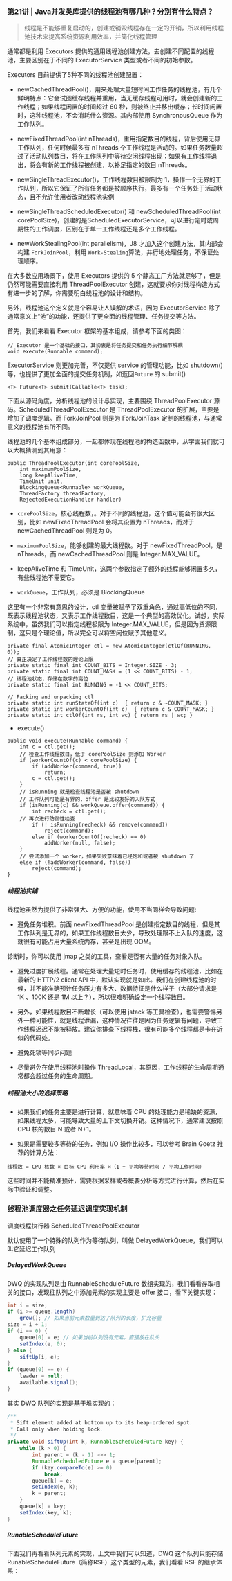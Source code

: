 ### 第21讲 | Java并发类库提供的线程池有哪几种？分别有什么特点？

> 线程是不能够重复启动的，创建或销毁线程存在一定的开销，所以利用线程池技术来提高系统资源利用效率，并简化线程管理

通常都是利用 Executors 提供的通用线程池创建方法，去创建不同配置的线程池，主要区别在于不同的 ExecutorService 类型或者不同的初始参数。

Executors 目前提供了5种不同的线程池创建配置：
- newCachedThreadPool()，用来处理大量短时间工作任务的线程池，有几个鲜明特点：它会试图缓存线程并重用，当无缓存线程可用时，就会创建新的工作线程；如果线程闲置的时间超过 60 秒，则被终止并移出缓存；长时间闲置时，这种线程池，不会消耗什么资源。其内部使用 SynchronousQueue 作为工作队列。

- newFixedThreadPool(int nThreads)，重用指定数目的线程，背后使用无界工作队列，任何时候最多有 nThreads 个工作线程是活动的。如果任务数量超过了活动队列数目，将在工作队列中等待空闲线程出现；如果有工作线程退出，将会有新的工作线程被创建，以补足指定的数目 nThreads。

- newSingleThreadExecutor()，工作线程数目被限制为 1，操作一个无界的工作队列，所以它保证了所有任务都是被顺序执行，最多有一个任务处于活动状态，且不允许使用者改动线程池实例

- newSingleThreadScheduledExecutor() 和 newScheduledThreadPool(int corePoolSize)，创建的是ScheduledExecutorService，可以进行定时或周期性的工作调度，区别在于单一工作线程还是多个工作线程。

- newWorkStealingPool(int parallelism)，J8 才加入这个创建方法，其内部会构建 `ForkJoinPool`，利用 `Work-Stealing`算法，并行地处理任务，不保证处理顺序。


在大多数应用场景下，使用 Executors 提供的 5 个静态工厂方法就足够了，但是仍然可能需要直接利用 ThreadPoolExecutor 创建，这就要求你对线程构造方式有进一步的了解，你需要明白线程池的设计和结构。

另外，线程池这个定义就是个容易让人误解的术语，因为 ExecutorService 除了通常意义上“池”的功能，还提供了更全面的线程管理、任务提交等方法。


首先，我们来看看 Executor 框架的基本组成，请参考下面的类图：

```
// Executor 是一个基础的接口，其初衷是将任务提交和任务执行细节解耦
void execute(Runnable command);
```

ExecutorService 则更加完善，不仅提供 service 的管理功能，比如 shutdown()等，也提供了更加全面的提交任务机制，如返回`Future` 的 submit()

```
<T> Future<T> submit(Callable<T> task);
```

下面从源码角度，分析线程池的设计与实现，主要围绕 ThreadPoolExecutor 源码。ScheduledThreadPoolExecutor 是 ThreadPoolExecutor 的扩展，主要是增加了调度逻辑。而 ForkJoinPool 则是为 ForkJoinTask 定制的线程池，与通常意义的线程池有所不同。


线程池的几个基本组成部分，一起都体现在线程池的构造函数中，从字面我们就可以大概猜测到其用意：
```
public ThreadPoolExecutor(int corePoolSize,
    int maximumPoolSize,
    long keepAliveTime,
    TimeUnit unit,
    BlockingQueue<Runnable> workQueue,
    ThreadFactory threadFactory,
    RejectedExecutionHandler handler)
```

- `corePoolSize`，核心线程数，。对于不同的线程池，这个值可能会有很大区别，比如 newFixedThreadPool 会将其设置为 nThreads，而对于 newCachedThreadPool 则是为 0。

- `maximumPoolSize`，能够创建的最大线程数。对于 newFixedThreadPool，是 nThreads，而 newCachedThreadPool 则是 Integer.MAX_VALUE。

- keepAliveTime 和 TimeUnit，这两个参数指定了额外的线程能够闲置多久，有些线程池不需要它。

- `workQueue`，工作队列，必须是 BlockingQueue

这里有一个非常有意思的设计，ctl 变量被赋予了双重角色，通过高低位的不同，既表示线程池状态，又表示工作线程数目，这是一个典型的高效优化。试想，实际系统中，虽然我们可以指定线程极限为 Integer.MAX_VALUE，但是因为资源限制，这只是个理论值，所以完全可以将空闲位赋予其他意义。

```
private final AtomicInteger ctl = new AtomicInteger(ctlOf(RUNNING, 0));
// 真正决定了工作线程数的理论上限 
private static final int COUNT_BITS = Integer.SIZE - 3;
private static final int COUNT_MASK = (1 << COUNT_BITS) - 1;
// 线程池状态，存储在数字的高位
private static final int RUNNING = -1 << COUNT_BITS;

// Packing and unpacking ctl
private static int runStateOf(int c)  { return c & ~COUNT_MASK; }
private static int workerCountOf(int c)  { return c & COUNT_MASK; }
private static int ctlOf(int rs, int wc) { return rs | wc; }
```

- execute()
```
public void execute(Runnable command) {
	int c = ctl.get();
    // 检查工作线程数目，低于 corePoolSize 则添加 Worker
	if (workerCountOf(c) < corePoolSize) {
    	if (addWorker(command, true))
        	return;
    	c = ctl.get();
	}
    // isRunning 就是检查线程池是否被 shutdown
    // 工作队列可能是有界的，offer 是比较友好的入队方式
	if (isRunning(c) && workQueue.offer(command)) {
    	int recheck = ctl.get();
    // 再次进行防御性检查
    	if (! isRunning(recheck) && remove(command))
        	reject(command);
    	else if (workerCountOf(recheck) == 0)
        	addWorker(null, false);
	}
    // 尝试添加一个 worker，如果失败意味着已经饱和或者被 shutdown 了
	else if (!addWorker(command, false))
    	reject(command);
}
```

##### 线程池实践
线程池虽然为提供了非常强大、方便的功能，使用不当同样会导致问题:

- 避免任务堆积。前面 newFixedThreadPool 是创建指定数目的线程，但是其工作队列是无界的，如果工作线程数目太少，导致处理跟不上入队的速度，这就很有可能占用大量系统内存，甚至是出现 OOM。

诊断时，你可以使用 jmap 之类的工具，查看是否有大量的任务对象入队。

- 避免过度扩展线程。通常在处理大量短时任务时，使用缓存的线程池，比如在最新的 HTTP/2 client API 中，默认实现就是如此。我们在创建线程池的时候，并不能准确预计任务压力有多大、数据特征是什么样子（大部分请求是 1K 、100K 还是 1M 以上？），所以很难明确设定一个线程数目。

- 另外，如果线程数目不断增长（可以使用 jstack 等工具检查），也需要警惕另外一种可能性，就是线程泄漏，这种情况往往是因为任务逻辑有问题，导致工作线程迟迟不能被释放。建议你排查下线程栈，很有可能多个线程都是卡在近似的代码处。

- 避免死锁等同步问题

- 尽量避免在使用线程池时操作 ThreadLocal，其原因，工作线程的生命周期通常都会超过任务的生命周期。


##### 线程池大小的选择策略

- 如果我们的任务主要是进行计算，就意味着 CPU 的处理能力是稀缺的资源，如果线程太多，可能导致大量的上下文切换开销。这种情况下，通常建议按照 CPU 核的数目 N 或者 N+1。

- 如果是需要较多等待的任务，例如 I/O 操作比较多，可以参考 Brain Goetz 推荐的计算方法：

```
线程数 = CPU 核数 × 目标 CPU 利用率 ×（1 + 平均等待时间 / 平均工作时间）
```

这些时间并不能精准预计，需要根据采样或者概要分析等方式进行计算，然后在实际中验证和调整。


### 线程池调度器之任务延迟调度实现机制
调度线程执行器 ScheduledThreadPoolExecutor

默认使用了一个特殊的队列作为等待队列，叫做 DelayedWorkQueue，我们可以叫它延迟工作队列

##### DelayedWorkQueue
DWQ 的实现队列是由 RunnableScheduleFuture 数组实现的，我们看看存取相关的接口，发现往队列之中添加元素的实现主要是 offer 接口，看下关键实现：

```java
int i = size;
if (i >= queue.length)
    grow(); // 如果当前元素数量到达了队列的长度，扩充容量
size = i + 1;
if (i == 0) {
    queue[0] = e; // 如果当前队列没有元素，直接放在队头
    setIndex(e, 0);
} else {
    siftUp(i, e);
}
if (queue[0] == e) {
    leader = null;
    available.signal();
}
```

其实 DWQ 队列的实现是基于堆实现的：
```java
/**
 * Sift element added at bottom up to its heap-ordered spot.
 * Call only when holding lock.
 */
private void siftUp(int k, RunnableScheduledFuture key) {
    while (k > 0) {
        int parent = (k - 1) >>> 1;
        RunnableScheduledFuture e = queue[parent];
        if (key.compareTo(e) >= 0)
            break;
        queue[k] = e;
        setIndex(e, k);
        k = parent;
    }
    queue[k] = key;
    setIndex(key, k);
}
```

##### RunableScheduleFuture
下面我们再看看队列元素的实现，上文中我们可以知道，DWQ 这个队列只能存储 RunableScheduleFuture（简称RSF）这个类型的元素，我们看看 RSF 的继承体系：

